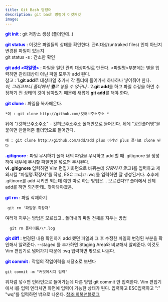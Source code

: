 ```yaml
---
title: Git Bash 명령어
description: git bash 명령어 이것저것
image: 
---
```


**<span style="color:blue">git init</span>**
 : git 저장소 생성 (폴더안에..)

**<span style="color:blue">git status</span>**
 : 이것은 파일들의 상태를 확인한다. 관리대상(untraked files) 인지 아닌지 변경된 파일이 있는지  
git status -s : 간소한 확인

**<span style="color:blue">git add <파일명></span>**
 : 파일을 일단 관리 대상파일로 만든다. <파일명>부분에는 별을 입력하면 관리대상이 아닌 파일 모두가 add 된다.  
참고 : 1.**git add**로 대상파일 추가시 각 폴더에 들어가서 하나하나 넣어줘야 한다.  
*아, 그러고보니 폴더에서 **별**로 넣을 수 있구나..*
2.**git add**를 하고 파일 수정을 하면 수정하기 전 상태의 것이 남아있기 때문에 새롭게 **git add**를 해야 한다.

**<span style="color:blue">git clone</span>**
 : 파일을 복사해온다.
~~~
*예 : git clone http://github.com/깃허브주소주소 *
~~~
 뒤에 "/깃허브주소주소" - 깃허브주소주소 폴더안으로 들어간다.
 뒤에 "공란폴더명"을 붙이면 만들어준 폴더명으로 들어간다. 
~~~
예 : git clone http://github.com/add/add plus 이러면 plus 폴더로 clone 된다
~~~

**<span style="color:blue">.gitignore</span>**
 : 파일 무시하기
  폴더 내의 파일을 무시하고 add 할 때
  .gitignore 을 생성하여 내부에 무시할 파일명을 넣으면 무시된다.  
  **vi .gitignore** 입력하면 Vim 편집기화면으로 바뀌는데 *당황하지 말고*
  **i**를 입력하고 제외시킬 "파일명.확장자"를 작성, ESC 그리고 :wq 를 입력하면 잘 생성된거다.
  추후에 .gitinore를 add 시키면 되는데 얘만 따로 하는 방법은... 모르겠다??
  폴더에서 전체 add를 하면 되긴한데.. 찾아봐야겠음.

**<span style="color:blue">git rm</span>**
 : 파일 삭제하기
~~~
 git rm '파일명.확장자'
~~~
  여러개 지우는 방법은 모르겠고..
  폴더내의 파일 전체를 지우는 방법 
~~~
  git rm 폴더이름/\*.log
~~~


**<span style="color:blue">git diff</span>**
 : 변경된 내용 확인하기
 add 했던 파일과 그 후 수정한 파일의 변경된 부분을 확인해서 알려준다.
 --staged 를 추가하면 Staging Area와 비교해서 알랴준다.
 이것도 Vim 편집기로 넘어가기 때문에 :wq 입력하면 밖으로 나온다.

**<span style="color:blue">git commit</span>**
 : 작업의 작업이력을 저장소로 보낸다
~~~
git commit -m "커밋메시지 입력"
~~~
위처럼 넣ㅇ면 인라인으로 들어가는데 다른 방법
git commit 만 입력한다.
Vim 편집기에서 i를 입력
엔터치면 화면에 입력이 가능한 상태가 된다.
입력하고 ESC입력하고 ":" "wq"를 입력하면 밖으로 나온다.
[참조:회복맨블로그](http://recoveryman.tistory.com/268)  
